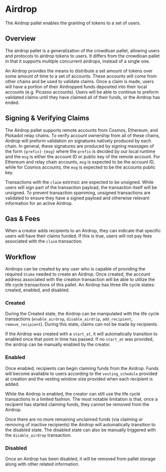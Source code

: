 # Airdrop

The Airdrop pallet enables the granting of tokens to a set of users.

## Overview

The airdrop pallet is a generalization of the crowdloan pallet, allowing users 
and protocols to airdrop tokens to users. It differs from the crowdloan pallet 
in that it supports multiple concurrent airdrops, instead of a single one.

An Airdrop provides the means to distribute a set amount of tokens over some 
amount of time to a set of accounts. These accounts will come from other chains 
and be used to validate claims. Once a claim is made, users will have a portion 
of their Airdropped funds deposited into their local accounts (e.g. Picasso 
accounts). Users will be able to continue to preform validated claims until they 
have claimed all of their funds, or the Airdrop has ended.

## Signing & Verifying Claims

The Airdrop pallet supports remote accounts from Cosmos, Ethereum, and Plokadot 
relay chains. To verify account ownership from all of these chains, Airdrop will 
preform validation on signatures natively produced by each chain. In general, 
these signatures are produced by signing messages of the form `{prefix}-{msg}` 
where the `prefix` is decided by our local runtime and the `msg` is either the 
account ID or public key of the remote account. For Ethereum and relay chain 
accounts, `msg` is expected to be the account ID, while for Cosmos accounts, the 
`msg` is expected to be the accounts public key.

Transactions with the `claim` extrinsic are expected to be unsigned. While users 
will sign part of the transaction payload, the transaction itself will be 
unsigned. To prevent transaction spamming, unsigned transactions are validated 
to ensure they have a signed payload and otherwise relevant information for an 
active Airdrop.

## Gas & Fees

When a creator adds recipients to an Airdrop, they can indicate that specific 
users will have their claims funded. If this is true, users will not pay fees 
associated with the `claim` transaction.

## Workflow

Airdrops can be created by any user who is capable of providing the required 
`Stake` needed to create an Airdrop. Once created, the account address 
associated with the creation transaction will be able to utilize the life cycle 
transactions of this pallet. An Airdrop has three life cycle states: created, 
enabled, and disabled.

### Created

During the Created state, the Airdrop can be manipulated with the life cycle 
transactions (`enable_airdrop`, `disable_airdrip`, `add_recipient`, 
`remove_recipient`). During this state, claims can not be made by recipients. 

If the Airdrop was created with a `start_at`, it will automatically transition 
to enabled once that point in time has passed. If no `start_at` was provided, 
the airdrop can be manually enabled by the creator.

### Enabled

Once enabled, recipients can begin claiming funds from the Airdrop. Funds will 
become available to users according to the `vesting_schedule` provided at 
creation and the vesting window size provided when each recipient is added.

While the Airdrop is enabled, the creator can still use the life cycle 
transactions in a limited fashion. The most notable limitation is that, once a 
recipient has started claiming funds, they cannot be removed from the Airdrop.

Once there are no more remaining unclaimed funds (via claiming or removing of 
inactive recipients) the Airdrop will automatically transition to the disabled 
state. The disabled state can also be manually triggered with the 
`disable_airdrop` transaction.

### Disabled

Once an Airdrop has been disabled, it will be removed from pallet storage along 
with other related information.

